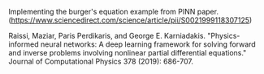 Implementing the burger's equation example from PINN paper. (https://www.sciencedirect.com/science/article/pii/S0021999118307125)

Raissi, Maziar, Paris Perdikaris, and George E. Karniadakis. "Physics-informed neural networks: A deep learning framework for solving forward and inverse problems involving nonlinear partial differential equations." Journal of Computational Physics 378 (2019): 686-707.
